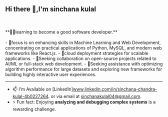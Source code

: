 
 ## Hi there 👋,I'm sinchana kulal
</br>
</br>
**👨‍💻learning to become a good software developer.**
</br>
</br>
- 🔭focus is on enhancing skills in Machine Learning and Web Development, concentrating on practical applications of Python, MySQL, and modern web frameworks like React.js.
- 🌱cloud deployment strategies for scalable applications.
- 👯Seeking collaboration on open-source projects related to AI/ML or full-stack web development.
- 💬Seeking assistance with optimizing algorithm performance for large datasets and exploring new frameworks for building highly interactive user experiences.

---
- 📫 I'm Available on [LinkedIn]www.linkedin.com/in/sinchana-chandra-kulal-4b0227264. or via email at sinchanakulal04@gmail.com.
- ⚡ Fun fact: Enjoying **analyzing and debugging complex systems** is a rewarding challenge.



